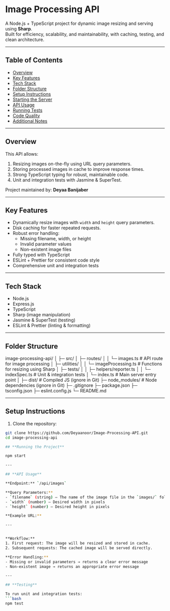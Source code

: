 # Image Processing API

A Node.js + TypeScript project for dynamic image resizing and serving using **Sharp**.  
Built for efficiency, scalability, and maintainability, with caching, testing, and clean architecture.

---

## **Table of Contents**

- [Overview](#overview)
- [Key Features](#key-features)
- [Tech Stack](#tech-stack)
- [Folder Structure](#folder-structure)
- [Setup Instructions](#setup-instructions)
- [Starting the Server](#starting-the-server)
- [API Usage](#api-usage)
- [Running Tests](#running-tests)
- [Code Quality](#code-quality)
- [Additional Notes](#additional-notes)

---

## **Overview**

This API allows:

1. Resizing images on-the-fly using URL query parameters.
2. Storing processed images in cache to improve response times.
3. Strong TypeScript typing for robust, maintainable code.
4. Unit and integration tests with Jasmine & SuperTest.

Project maintained by: **Deyaa Banijaber**

---

## **Key Features**

- Dynamically resize images with `width` and `height` query parameters.
- Disk caching for faster repeated requests.
- Robust error handling:
  - Missing filename, width, or height
  - Invalid parameter values
  - Non-existent image files
- Fully typed with TypeScript
- ESLint + Prettier for consistent code style
- Comprehensive unit and integration tests

---

## **Tech Stack**

- Node.js
- Express.js
- TypeScript
- Sharp (image manipulation)
- Jasmine & SuperTest (testing)
- ESLint & Prettier (linting & formatting)

---

## **Folder Structure**

image-processing-api/
│
├─ src/
│ ├─ routes/
│ │ └─ images.ts # API route for image processing
│ ├─ utilities/
│ │ └─ imageProcessing.ts # Functions for resizing using Sharp
│ ├─ tests/
│ │ ├─ helpers/reporter.ts
│ │ └─ indexSpec.ts # Unit & integration tests
│ └─ index.ts # Main server entry point
│
├─ dist/ # Compiled JS (ignore in Git)
├─ node_modules/ # Node dependencies (ignore in Git)
├─ .gitignore
├─ package.json
├─ tsconfig.json
├─ eslint.config.js
└─ README.md

---

## **Setup Instructions**

1. Clone the repository:

````bash
git clone https://github.com/Deyaanoor/Image-Processing-API.git
cd image-processing-api

## **Running the Project**

npm start

---

## **API Usage**

**Endpoint:** `/api/images`

**Query Parameters:**
- `filename` (string) – The name of the image file in the `images/` folder
- `width` (number) – Desired width in pixels
- `height` (number) – Desired height in pixels

**Example URL:**

---


**Workflow:**
1. First request: The image will be resized and stored in cache.
2. Subsequent requests: The cached image will be served directly.

**Error Handling:**
- Missing or invalid parameters → returns a clear error message
- Non-existent image → returns an appropriate error message

---

## **Testing**

To run unit and integration tests:
```bash
npm test


````
